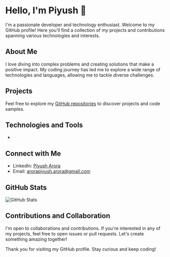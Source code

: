 # Hello, I'm Piyush 👋

I'm a passionate developer and technology enthusiast. Welcome to my GitHub profile! Here you'll find a collection of my projects and contributions spanning various technologies and interests.

## About Me

I love diving into complex problems and creating solutions that make a positive impact. My coding journey has led me to explore a wide range of technologies and languages, allowing me to tackle diverse challenges.

## Projects

Feel free to explore my [GitHub repositories](https://github.com/pysharora) to discover projects and code samples.

## Technologies and Tools

- 

## Connect with Me

- LinkedIn: [Piyush Arora](https://www.linkedin.com/in/pysharora)
- Email: arorapiyush.arora@gmail.com

## GitHub Stats

![GitHub Stats](https://github-readme-stats.vercel.app/api?username=pysharora&show_icons=true&count_private=true)

## Contributions and Collaboration

I'm open to collaborations and contributions. If you're interested in any of my projects, feel free to open issues or pull requests. Let's create something amazing together!

Thank you for visiting my GitHub profile. Stay curious and keep coding!

